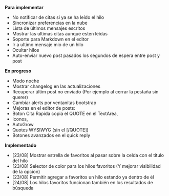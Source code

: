 **Para implementar**
 * No notificar de citas si ya se ha leído el hilo
 * Sincronizar preferencias en la nube
 * Lista de últimos mensajes escritos
 * Mostrar las ultimas citas aunque esten leídas
 * Soporte para Markdown en el editor
 * Ir a ultimo mensaje mio de un hilo
 * Ocultar hilos
 * Auto-enviar nuevo post pasados los segundos de espera entre post y post

**En progreso**
* Modo noche
* Mostrar changelog en las actualizaciones
* Recuperar últim post no enviado (Por ejemplo al cerrar la pestaña sin querer)
* Cambiar alerts por ventanitas bootstrap
* Mejoras en el editor de posts:<br>
 * Boton Cita Rapida copia el QUOTE en el TextArea,
 * Iconos,
 * AutoGrow
 * Quotes WYSIWYG (sin el [/QUOTE])
 * Botones avanzados en el quick reply


**Implementado**
 * [23/08] Mostrar estrella de favoritos al pasar sobre la celda con el título del hilo
 * [23/08] Selector de color para los hilos favoritos (Y mejorar visibilidad de la opcion)
 * [23/08] Permitir agregar a favoritos un hilo estando ya dentro de él
 * [24/08] Los hilos favoritos funcionan también en los resultados de búsqueda
